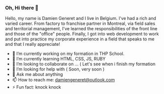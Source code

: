 ### Oh, Hi there 👋


  Hello, my name is Damien Generet and I live in Belgium. I've had a rich and varied career. 
    From factory to franchise partner in Montreal, via field sales and territorial management, I've learned the responsibilities of the front line and those of the "office" people. 
      Finally, I got into web development to work and put into practice my corporate experience in a field that speaks to me and that I really appreciate!


- 🔭 I’m currently working on my formation in THP School.
- 🌱 I’m currently learning HTML, CSS, JS, RUBY
- 👯 I’m looking to collaborate on ... ( Let's see when i finish my formation
- 🤔 I’m looking for help with ( Soon, very soon )
- 💬 Ask me about anything
- 📫 How to reach me: damiengeneret@outlook.com
- ⚡ Fun fact: knock knock
